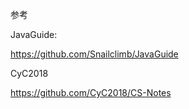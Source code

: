 参考

JavaGuide:

<https://github.com/Snailclimb/JavaGuide> 

CyC2018

<https://github.com/CyC2018/CS-Notes> 